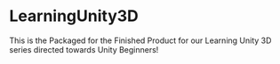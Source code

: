 # LearningUnity3D

This is the Packaged for the Finished Product for our Learning Unity 3D series directed towards Unity Beginners!
